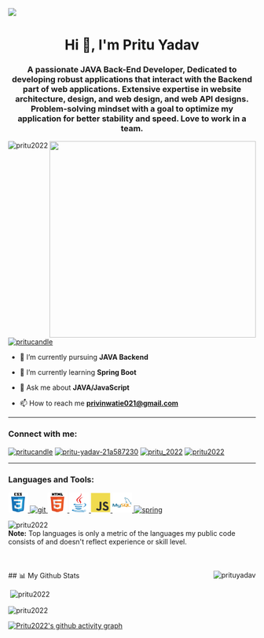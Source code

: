 <img src="https://camo.githubusercontent.com/3015c6f34ed5c2131bac41a22b7a27a847f65803d232c99fe31f649c9c746fbd/68747470733a2f2f7777772e61616469747269746563686e6f6c6f67792e636f6d2f696d616765732f726564657369676e2e676966">
<h1 align="center"  >Hi 👋, I'm Pritu Yadav</h1>



<h3 align="center"  >A passionate JAVA Back-End Developer, Dedicated to developing robust applications that interact with the Backend part of web applications. Extensive expertise in website architecture, design, and web design, and web API designs. Problem-solving mindset with a goal to optimize my application for better stability and speed. Love to work in a team.</h3>



<img align="right" height="400" width="420" src="https://camo.githubusercontent.com/7f60e7e90bf365a72293499929fb13b91b34b52440685be8c21fa900e9d19b86/68747470733a2f2f6c797368746563686e6f6c6f67792e636f6d2f61646d696e2f6173736574732f696d672f616e696d6174696f6e5f696d616765732f646576656c6f7065722e676966">

<p align="left"> <img src="https://komarev.com/ghpvc/?username=pritu2022&label=Profile%20views&color=0e75b6&style=flat" alt="pritu2022" /> </p>

<p align="left"> <a href="https://twitter.com/pritucandle" target="blank"><img src="https://img.shields.io/twitter/follow/pritucandle?logo=twitter&style=for-the-badge" alt="pritucandle" /></a> </p>

- 🔭 I’m currently pursuing **JAVA Backend**

- 🌱 I’m currently learning **Spring Boot**

- 💬 Ask me about **JAVA/JavaScript**

- 📫 How to reach me **privinwatie021@gmail.com**

<hr>

<h3 align="left">Connect with me:</h3>
<p align="left">
<a href="https://twitter.com/pritucandle" target="blank"><img align="center" src="https://raw.githubusercontent.com/rahuldkjain/github-profile-readme-generator/master/src/images/icons/Social/twitter.svg" alt="pritucandle" height="30" width="40" /></a>
<a href="https://linkedin.com/in/pritu-yadav-21a587230" target="blank"><img align="center" src="https://raw.githubusercontent.com/rahuldkjain/github-profile-readme-generator/master/src/images/icons/Social/linked-in-alt.svg" alt="pritu-yadav-21a587230" height="30" width="40" /></a>
<a href="https://www.hackerrank.com/pritu_2022" target="blank"><img align="center" src="https://raw.githubusercontent.com/rahuldkjain/github-profile-readme-generator/master/src/images/icons/Social/hackerrank.svg" alt="pritu_2022" height="30" width="40" /></a>
<a href="https://www.leetcode.com/pritu2022" target="blank"><img align="center" src="https://raw.githubusercontent.com/rahuldkjain/github-profile-readme-generator/master/src/images/icons/Social/leet-code.svg" alt="pritu2022" height="30" width="40" /></a>
</p>

<hr>

<h3 align="left">Languages and Tools:</h3>
<p align="left"> <a href="https://www.w3schools.com/css/" target="_blank" rel="noreferrer"> <img src="https://raw.githubusercontent.com/devicons/devicon/master/icons/css3/css3-original-wordmark.svg" alt="css3" width="40" height="40"/> </a> <a href="https://git-scm.com/" target="_blank" rel="noreferrer"> <img src="https://www.vectorlogo.zone/logos/git-scm/git-scm-icon.svg" alt="git" width="40" height="40"/> </a> <a href="https://www.w3.org/html/" target="_blank" rel="noreferrer"> <img src="https://raw.githubusercontent.com/devicons/devicon/master/icons/html5/html5-original-wordmark.svg" alt="html5" width="40" height="40"/> </a> <a href="https://www.java.com" target="_blank" rel="noreferrer"> <img src="https://raw.githubusercontent.com/devicons/devicon/master/icons/java/java-original.svg" alt="java" width="40" height="40"/> </a> <a href="https://developer.mozilla.org/en-US/docs/Web/JavaScript" target="_blank" rel="noreferrer"> <img src="https://raw.githubusercontent.com/devicons/devicon/master/icons/javascript/javascript-original.svg" alt="javascript" width="40" height="40"/> </a> <a href="https://www.mysql.com/" target="_blank" rel="noreferrer"> <img src="https://raw.githubusercontent.com/devicons/devicon/master/icons/mysql/mysql-original-wordmark.svg" alt="mysql" width="40" height="40"/> </a> <a href="https://spring.io/" target="_blank" rel="noreferrer"> <img src="https://www.vectorlogo.zone/logos/springio/springio-icon.svg" alt="spring" width="40" height="40"/> </a> </p>

<p><img align="left" src="https://github-readme-stats.vercel.app/api/top-langs?username=pritu2022&langs_count=8&count_private=true&layout=compact&theme=react&hide_border=true&bg_color=0D1117" alt="pritu2022" /></p>


 <br/>
  <b>Note:</b> Top languages is only a metric of the languages my public code consists of and doesn't reflect experience or skill level.

<br/>
<br/>
<br/>
<br/>
## 📊 My Github Stats
<img align="right"  src="https://i.pinimg.com/originals/da/c3/8f/dac38faf997774aa22a78ec3b6283444.gif" alt="prituyadav"  />
<!--   <br/> -->

<p>&nbsp;<img align="center" src="https://github-readme-stats.vercel.app/api?username=pritu2022&langs_count=8&count_private=true&layout=en&theme=react&hide_border=true&bg_color=0D1117" alt="pritu2022" /></p>

<p><img align="center" src="https://github-readme-streak-stats.herokuapp.com/?user=pritu2022&&langs_count=8&count_private=true&layout=compact&theme=react&hide_border=true&bg_color=0D1117" alt="pritu2022" /></p>

[![Pritu2022's github activity graph](https://activity-graph.herokuapp.com/graph?username=Pritu2022&theme=react-dark)](https://github.com/ashutosh00710/github-readme-activity-graph)
